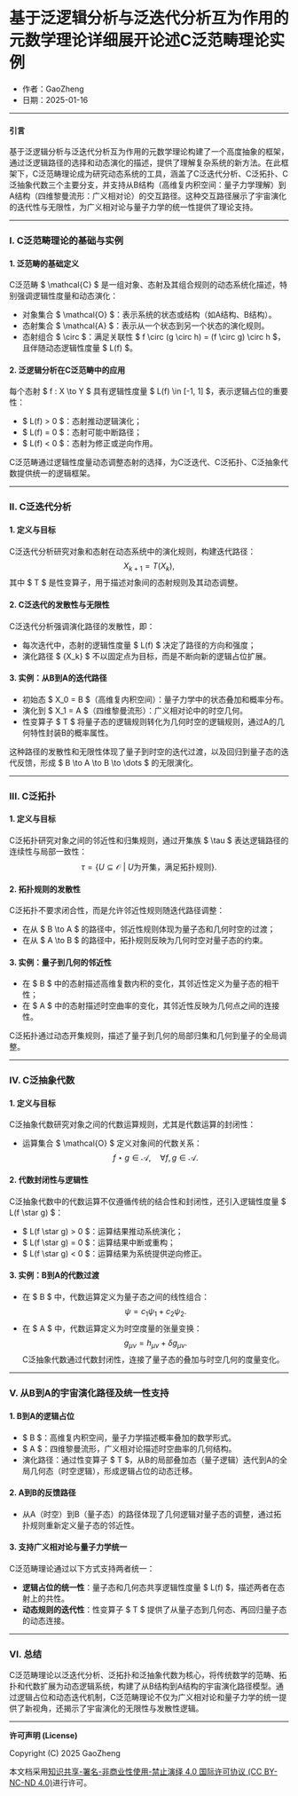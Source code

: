 # **基于泛逻辑分析与泛迭代分析互为作用的元数学理论详细展开论述C泛范畴理论实例**

- 作者：GaoZheng
- 日期：2025-01-16

---

#### **引言**

基于泛逻辑分析与泛迭代分析互为作用的元数学理论构建了一个高度抽象的框架，通过泛逻辑路径的选择和动态演化的描述，提供了理解复杂系统的新方法。在此框架下，C泛范畴理论成为研究动态系统的工具，涵盖了C泛迭代分析、C泛拓扑、C泛抽象代数三个主要分支，并支持从B结构（高维复内积空间：量子力学理解）到A结构（四维黎曼流形：广义相对论）的交互路径。这种交互路径展示了宇宙演化的迭代性与无限性，为广义相对论与量子力学的统一性提供了理论支持。

---

### **I. C泛范畴理论的基础与实例**

#### **1. 泛范畴的基础定义**
C泛范畴 $ \mathcal{C} $ 是一组对象、态射及其组合规则的动态系统化描述，特别强调逻辑性度量和动态演化：
- 对象集合 $ \mathcal{O} $：表示系统的状态或结构（如A结构、B结构）。
- 态射集合 $ \mathcal{A} $：表示从一个状态到另一个状态的演化规则。
- 态射组合 $ \circ $：满足关联性 $ f \circ (g \circ h) = (f \circ g) \circ h $，且伴随动态逻辑性度量 $ L(f) $。

#### **2. 泛逻辑分析在C泛范畴中的应用**
每个态射 $ f : X \to Y $ 具有逻辑性度量 $ L(f) \in [-1, 1] $，表示逻辑占位的重要性：
- $ L(f) > 0 $：态射推动逻辑演化；
- $ L(f) = 0 $：态射可能中断路径；
- $ L(f) < 0 $：态射为修正或逆向作用。

C泛范畴通过逻辑性度量动态调整态射的选择，为C泛迭代、C泛拓扑、C泛抽象代数提供统一的逻辑框架。

---

### **II. C泛迭代分析**

#### **1. 定义与目标**
C泛迭代分析研究对象和态射在动态系统中的演化规则，构建迭代路径：
$$
X_{k+1} = T(X_k),
$$
其中 $ T $ 是性变算子，用于描述对象间的态射规则及其动态调整。

#### **2. C泛迭代的发散性与无限性**
C泛迭代分析强调演化路径的发散性，即：
- 每次迭代中，态射的逻辑性度量 $ L(f) $ 决定了路径的方向和强度；
- 演化路径 $ \{X_k\} $ 不以固定点为目标，而是不断向新的逻辑占位扩展。

#### **3. 实例：从B到A的迭代路径**
- 初始态 $ X_0 = B $（高维复内积空间）：量子力学中的状态叠加和概率分布。
- 演化到 $ X_1 = A $（四维黎曼流形）：广义相对论中的时空几何。
- 性变算子 $ T $ 将量子态的逻辑规则转化为几何时空的逻辑规则，通过A的几何特性封装B的概率属性。

这种路径的发散性和无限性体现了量子到时空的迭代过渡，以及回归到量子态的迭代反馈，形成 $ B \to A \to B \to \dots $ 的无限演化。

---

### **III. C泛拓扑**

#### **1. 定义与目标**
C泛拓扑研究对象之间的邻近性和归集规则，通过开集族 $ \tau $ 表达逻辑路径的连续性与局部一致性：
$$
\tau = \{U \subseteq \mathcal{O} \ |\ U \text{为开集，满足拓扑规则}\}.
$$

#### **2. 拓扑规则的发散性**
C泛拓扑不要求闭合性，而是允许邻近性规则随迭代路径调整：
- 在从 $ B \to A $ 的路径中，邻近性规则体现为量子态和几何时空的过渡；
- 在从 $ A \to B $ 的路径中，拓扑规则反映为几何时空对量子态的约束。

#### **3. 实例：量子到几何的邻近性**
- 在 $ B $ 中的态射描述高维复数内积的变化，其邻近性定义为量子态的相干性；
- 在 $ A $ 中的态射描述时空曲率的变化，其邻近性反映为几何点之间的连接性。

C泛拓扑通过动态开集规则，描述了量子到几何的局部归集和几何到量子的全局调整。

---

### **IV. C泛抽象代数**

#### **1. 定义与目标**
C泛抽象代数研究对象之间的代数运算规则，尤其是代数运算的封闭性：
- 运算集合 $ \mathcal{O} $ 定义对象间的代数关系：
$$
f \star g \in \mathcal{A}, \quad \forall f, g \in \mathcal{A}.
$$

#### **2. 代数封闭性与逻辑性**
C泛抽象代数中的代数运算不仅遵循传统的结合性和封闭性，还引入逻辑性度量 $ L(f \star g) $：
- $ L(f \star g) > 0 $：运算结果推动系统演化；
- $ L(f \star g) = 0 $：运算结果中断或重构；
- $ L(f \star g) < 0 $：运算结果为系统提供逆向修正。

#### **3. 实例：B到A的代数过渡**
- 在 $ B $ 中，代数运算定义为量子态之间的线性组合：
$$
\psi = c_1 \psi_1 + c_2 \psi_2.
$$
- 在 $ A $ 中，代数运算定义为时空度量的张量变换：
$$
g_{\mu\nu} = h_{\mu\nu} + \delta g_{\mu\nu}.
$$
C泛抽象代数通过代数封闭性，连接了量子态的叠加与时空几何的度量变化。

---

### **V. 从B到A的宇宙演化路径及统一性支持**

#### **1. B到A的逻辑占位**
- $ B $：高维复内积空间，量子力学描述概率叠加的数学形式。
- $ A $：四维黎曼流形，广义相对论描述时空曲率的几何结构。
- 演化路径：通过性变算子 $ T $，从B的局部叠加态（量子逻辑）迭代到A的全局几何态（时空逻辑），形成逻辑占位的动态迁移。

#### **2. A到B的反馈路径**
- 从A（时空）到B（量子态）的路径体现了几何逻辑对量子态的调整，通过拓扑规则重新定义量子态的邻近性。

#### **3. 支持广义相对论与量子力学统一**
C泛范畴理论通过以下方式支持两者统一：
- **逻辑占位的统一性**：量子态和几何态共享逻辑性度量 $ L(f) $，描述两者在态射上的共性。
- **动态规则的迭代性**：性变算子 $ T $ 提供了从量子态到几何态、再回归量子态的动态连接。

---

### **VI. 总结**

C泛范畴理论以泛迭代分析、泛拓扑和泛抽象代数为核心，将传统数学的范畴、拓扑和代数扩展为动态逻辑系统，构建了从B结构到A结构的宇宙演化路径模型。通过逻辑占位和动态迭代机制，C泛范畴理论不仅为广义相对论和量子力学的统一提供了新视角，还揭示了宇宙演化的无限性与发散性逻辑。

---

**许可声明 (License)**

Copyright (C) 2025 GaoZheng 

本文档采用[知识共享-署名-非商业性使用-禁止演绎 4.0 国际许可协议 (CC BY-NC-ND 4.0)](https://creativecommons.org/licenses/by-nc-nd/4.0/deed.zh-Hans)进行许可。
